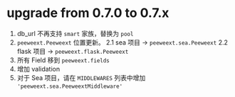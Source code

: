 # upgrade from 0.7.0 to 0.7.x

1. db_url 不再支持 `smart` 家族，替换为 `pool`
2. `peeweext.Peeweext` 位置更新。
    2.1 sea 项目 -> `peeweext.sea.Peeweext`
    2.2 flask 项目 -> `peeweext.flask.Peeweext`
3. 所有 Field 移到 `peeweext.fields`
4. 增加 validation
5. 对于 Sea 项目，请在 `MIDDLEWARES` 列表中增加 `'peeweext.sea.PeeweextMiddleware'`
